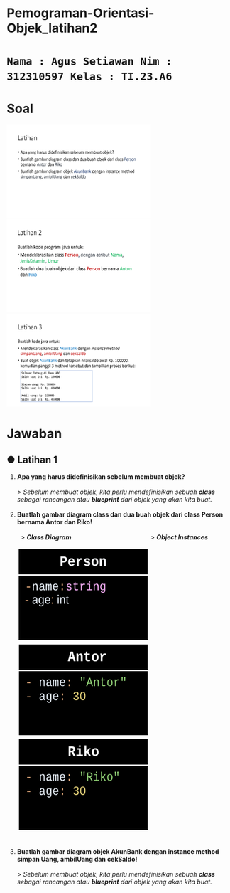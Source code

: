 # Pemograman-Orientasi-Objek_latihan2

# `Nama : Agus Setiawan Nim : 312310597 Kelas : TI.23.A6`  

# Soal

<img src="Dokumentasi/Screenshot%20(12).png" height="210" width="325">  <img src="Dokumentasi/Screenshot%20(13).png" height="210" width="325">  <img src="Dokumentasi/Screenshot%20(14).png" height="210" width="325">  

# Jawaban

## ● Latihan 1

<ol>
<li><strong>Apa yang harus didefinisikan sebelum membuat objek?</strong><br>
  <i><br> > Sebelum membuat objek, kita perlu mendefinisikan sebuah <b>class</b> sebagai rancangan atau <b>blueprint</b> dari objek yang akan kita buat.</i>
</li></br>
<li><strong>Buatlah gambar diagram class dan dua buah objek dari class Person bernama Antor dan Riko!</strong><br>
  <i><br> &nbsp; > <b>Class Diagram</b> &emsp; &emsp; &emsp; &emsp; &emsp; &emsp; &emsp; &nbsp; &nbsp; &nbsp; &nbsp; &emsp; > <b>Object Instances</b></br></i>
  <br><img src="Dokumentasi/UML%20class%20-%20Page%201.png" height="210" width="295">       &emsp;        <img src="Dokumentasi/UML%20class%20-%20Page%201%20(3).png"   height="210"    width="295">  <img src="Dokumentasi/UML%20class%20-%20Page%201%20(2).png" height="210" width="295"></li></br>
</li></br>
<li><strong>Buatlah gambar diagram objek AkunBank dengan instance method simpan Uang, ambilUang dan cekSaldo!</strong><br>
  <i><br> > Sebelum membuat objek, kita perlu mendefinisikan sebuah <b>class</b> sebagai rancangan atau <b>blueprint</b> dari objek yang akan kita buat.</i>
</li></br>
</ol>

